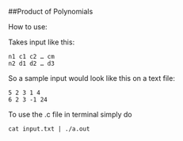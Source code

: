 ##Product of Polynomials

How to use:

Takes input like this:

```
n1 c1 c2 … cm
n2 d1 d2 … d3
```

So a sample input would look like this on a text file:

```
5 2 3 1 4
6 2 3 -1 24
```

To use the .c file in terminal simply do

```
cat input.txt | ./a.out
```